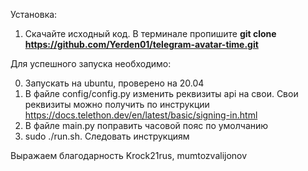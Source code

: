 Установка:
  1. Скачайте исходный код. В терминале пропишите **git clone https://github.com/Yerden01/telegram-avatar-time.git**

Для успешного запуска необходимо:

  0. Запускать на ubuntu, проверено на 20.04
  1. В файле config/config.py изменить реквизиты api на свои. Свои реквизиты можно получить по инструкции https://docs.telethon.dev/en/latest/basic/signing-in.html
  2. В файле main.py поправить часовой пояс по умолчанию
  3. sudo ./run.sh. Следовать инструкциям

Выражаем благодарность Krock21rus, mumtozvalijonov
